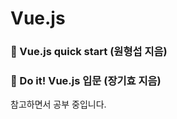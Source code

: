 # Vue.js
###  :ledger: Vue.js quick start (원형섭 지음)   
###  :ledger: Do it! Vue.js 입문 (장기효 지음) 

참고하면서 공부 중입니다.
